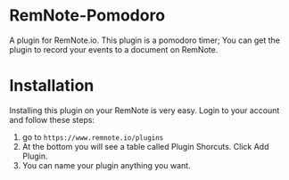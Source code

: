 # RemNote-Pomodoro
A plugin for RemNote.io. This plugin is a pomodoro timer; You can get the plugin to record your events to a document on RemNote.

# Installation
Installing this plugin on your RemNote is very easy. Login to your account and follow these steps:

1. go to `https://www.remnote.io/plugins`
2. At the bottom you will see a table called Plugin Shorcuts. Click Add Plugin.
3. You can name your plugin anything you want.
